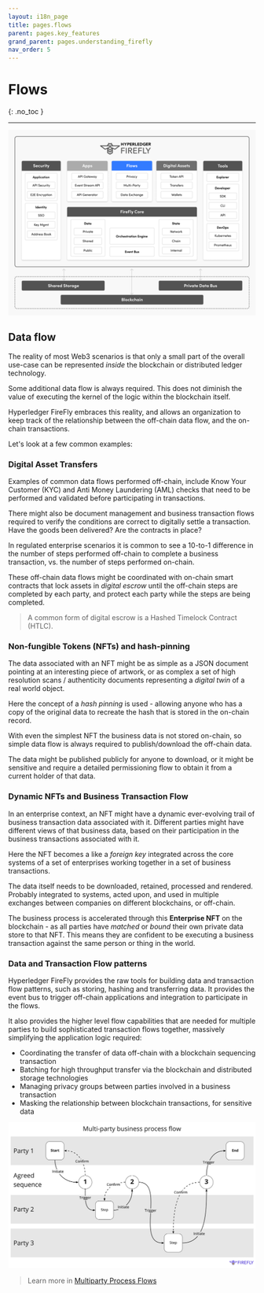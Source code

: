```yaml
---
layout: i18n_page
title: pages.flows
parent: pages.key_features
grand_parent: pages.understanding_firefly
nav_order: 5
---
```


# Flows
{: .no_toc }

---

![Hyperledger FireFly Data Flow Features](../../images/firefly_functionality_overview_flows.png)

## Data flow

The reality of most Web3 scenarios is that only a small part of the overall use-case
can be represented _inside_ the blockchain or distributed ledger technology.

Some additional data flow is always required. This does not diminish the value of
executing the kernel of the logic within the blockchain itself.

Hyperledger FireFly embraces this reality, and allows an organization to keep track
of the relationship between the off-chain data flow, and the on-chain transactions.

Let's look at a few common examples:

### Digital Asset Transfers

Examples of common data flows performed off-chain, include Know Your Customer (KYC)
and Anti Money Laundering (AML) checks that need to be performed and validated
before participating in transactions.

There might also be document management and business transaction flows required to
verify the conditions are correct to digitally settle a transaction.
Have the goods been delivered? Are the contracts in place?

In regulated enterprise scenarios it is common to see a 10-to-1 difference in the number
of steps performed off-chain to complete a business transaction, vs. the number
of steps performed on-chain.

These off-chain data flows might be coordinated with on-chain smart contracts
that lock assets in _digital escrow_ until the off-chain steps are completed by each party,
and protect each party while the steps are being completed.

> A common form of digital escrow is a Hashed Timelock Contract (HTLC).

### Non-fungible Tokens (NFTs) and hash-pinning

The data associated with an NFT might be as simple as a JSON document pointing at an interesting
piece of artwork, or as complex a set of high resolution scans / authenticity documents
representing a _digital twin_ of a real world object.

Here the concept of a _hash pinning_ is used - allowing anyone who has a copy of the original data
to recreate the hash that is stored in the on-chain record.

With even the simplest NFT the business data is not stored on-chain, so simple data flow is
always required to publish/download the off-chain data.

The data might be published publicly for anyone to download, or it might be sensitive and require
a detailed permissioning flow to obtain it from a current holder of that data.

### Dynamic NFTs and Business Transaction Flow

In an enterprise context, an NFT might have a dynamic ever-evolving trail of business transaction
data associated with it. Different parties might have different views of that business data, based
on their participation in the business transactions associated with it.

Here the NFT becomes a like a _foreign key_ integrated across the core systems of a set of enterprises
working together in a set of business transactions.

The data itself needs to be downloaded, retained, processed and rendered.
Probably integrated to systems, acted upon, and used in multiple exchanges between companies
on different blockchains, or off-chain.

The business process is accelerated through this **Enterprise NFT** on the blockchain - as all parties
have _matched_ or _bound_ their own private data store to that NFT. This means they are confident
to be executing a business transaction against the same person or thing in the world.

### Data and Transaction Flow patterns

Hyperledger FireFly provides the raw tools for building data and transaction flow patterns, such
as storing, hashing and transferring data. It provides the event bus to trigger off-chain
applications and integration to participate in the flows.

It also provides the higher level flow capabilities that are needed for multiple parties to
build sophisticated transaction flows together, massively simplifying the application logic required:

- Coordinating the transfer of data off-chain with a blockchain sequencing transaction
- Batching for high throughput transfer via the blockchain and distributed storage technologies
- Managing privacy groups between parties involved in a business transaction
- Masking the relationship between blockchain transactions, for sensitive data

![Multi-party business process flow](../../images/multiparty_business_process_flow.jpg)

> Learn more in [Multiparty Process Flows](../multiparty/multiparty_flow.html)

